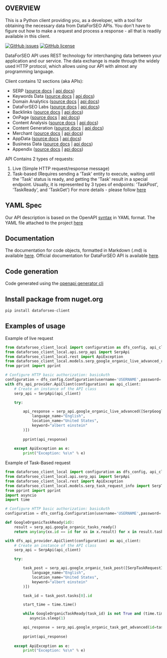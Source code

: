 ## OVERVIEW

This is a Python client providing you, as a developer, with a tool for obtaining the necessary data from DataForSEO APIs. You don't have to figure out how to make a request and process a response - all that is readily available in this client.

[![GitHub issues](https://img.shields.io/github/issues/dataforseo/PythonClient.svg)](https://github.com/dataforseo/PythonClient/issues)
[![GitHub license](https://img.shields.io/github/license/dataforseo/PythonClient.svg)](https://github.com/dataforseo/PythonClient)

DataForSEO API uses REST technology for interchanging data between your application and our service. The data exchange is made through the widely used HTTP protocol, which allows using our API with almost any programming language.

Client contains 12 sections (aka APIs):

- SERP ([source docs](./docs/SerpApi.md) | [api docs](https://docs.dataforseo.com/v3/serp/overview/?bash))
- Keywords Data ([source docs](./docs/KeywordsDataApi.md) | [api docs](https://docs.dataforseo.com/v3/keywords_data/overview/?bash))
- Domain Analytics ([source docs](./docs/DomainAnalyticsApi.md) | [api docs](https://docs.dataforseo.com/v3/domain_analytics/overview/?bash))
- DataForSEO Labs ([source docs](./docs/DataforseoLabsApi.md) | [api docs](https://docs.dataforseo.com/v3/dataforseo_labs/overview/?bash))
- Backlinks ([source docs](./docs/BacklinksApi.md) | [api docs](https://docs.dataforseo.com/v3/backlinks/overview/?bash))
- OnPage ([source docs](./docs/OnPageApi.md) | [api docs](https://docs.dataforseo.com/v3/on_page/overview/?bash))
- Content Analysis ([source docs](./docs/ContentAnalysisApi.md) | [api docs](https://docs.dataforseo.com/v3/content_analysis/overview/?bash))
- Content Generation ([source docs](./docs/ContentGenerationApi.md) | [api docs](https://docs.dataforseo.com/v3/content_generation/overview/?bash))
- Merchant ([source docs](./docs/MerchantApi.md) | [api docs](https://docs.dataforseo.com/v3/merchant/overview/?bash))
- AppData ([source docs](./docs/AppDataApi.md) | [api docs](https://docs.dataforseo.com/v3/app_data/overview/?bash))
- Business Data ([source docs](./docs/BusinessDataApi.md) | [api docs](https://docs.dataforseo.com/v3/business_data/overview/?bash))
- Appendix ([source docs](./docs/AppendixApi.md) | [api docs](https://docs.dataforseo.com/v3/appendix/user_data/?bash))

API Contains 2 types of requests:

1) Live (Simple HTTP request/response message)
2) Task-based (Requires sending a 'Task' entity to execute, waiting until the 'Task' status is ready, and getting the 'Task' result in a special endpoint. Usually, it is represented by 3 types of endpoints: 'TaskPost', 'TaskReady', and 'TaskGet')
For more details - please follow [here](https://docs.dataforseo.com/v3/?bash)

## YAML Spec

Our API description is based on the OpenAPI [syntax](https://spec.openapis.org/oas/v3.1.0) in YAML format. The YAML file attached to the project [here](./openapi_specification.yaml)

## Documentation
The documentation for code objects, formatted in Markdown (.md) is available [here](./docs/). Official documentation for DataForSEO API is available [here](https://docs.dataforseo.com/v3/?bash).

## Code generation

Code generated using the [openapi generator cli](https://openapi-generator.tech/docs/installation/)

## Install package from nuget.org

```bash
pip install dataforseo-client 
```

## Examples of usage

Example of live request
```python
from dataforseo_client_local import configuration as dfs_config, api_client as dfs_api_provider
from dataforseo_client_local.api.serp_api import SerpApi
from dataforseo_client_local.rest import ApiException
from dataforseo_client_local.models.serp_google_organic_live_advanced_request_info import SerpGoogleOrganicLiveAdvancedRequestInfo
from pprint import pprint

# Configure HTTP basic authorization: basicAuth
configuration = dfs_config.Configuration(username='USERNAME',password='PASSWORD')
with dfs_api_provider.ApiClient(configuration) as api_client:
    # Create an instance of the API class
    serp_api = SerpApi(api_client)

    try:

        api_response = serp_api.google_organic_live_advanced([SerpGoogleOrganicLiveAdvancedRequestInfo(
            language_name="English",
            location_name="United States",
            keyword="albert einstein"
        )])
        
        pprint(api_response)
    
    except ApiException as e:
        print("Exception: %s\n" % e)
```

Example of Task-Based request

```python
from dataforseo_client_local import configuration as dfs_config, api_client as dfs_api_provider
from dataforseo_client_local.api.serp_api import SerpApi
from dataforseo_client_local.rest import ApiException
from dataforseo_client_local.models.serp_task_request_info import SerpTaskRequestInfo
from pprint import pprint
import asyncio
import time

# Configure HTTP basic authorization: basicAuth
configuration = dfs_config.Configuration(username='USERNAME',password='PASSWORD')

def GoogleOrganicTaskReady(id):
    result = serp_api.google_organic_tasks_ready()
    return any(any(xx.id == id for xx in x.result) for x in result.tasks)

with dfs_api_provider.ApiClient(configuration) as api_client:
    # Create an instance of the API class
    serp_api = SerpApi(api_client)

    try:

        task_post = serp_api.google_organic_task_post([SerpTaskRequestInfo(
            language_name="English",
            location_name="United States",
            keyword="albert einstein"
        )])

        task_id = task_post.tasks[0].id

        start_time = time.time()

        while GoogleOrganicTaskReady(task_id) is not True and (time.time() - start_time) < 60:
           asyncio.sleep(1) 

        api_response = serp_api.google_organic_task_get_advanced(id=task_id)
        
        pprint(api_response)
    
    except ApiException as e:
        print("Exception: %s\n" % e)
```
